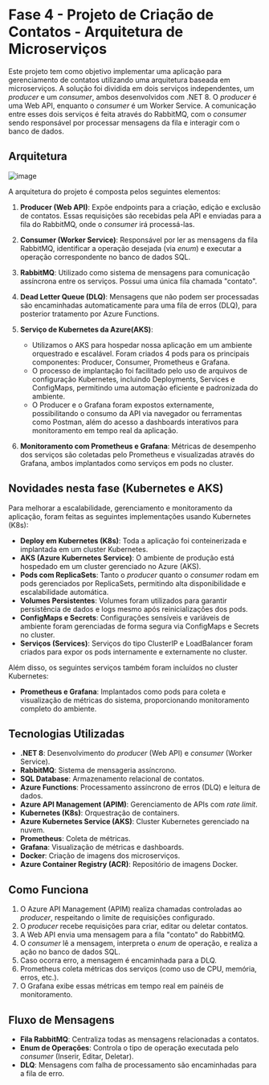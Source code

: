 # Fase 4 - Projeto de Criação de Contatos - Arquitetura de Microserviços

Este projeto tem como objetivo implementar uma aplicação para gerenciamento de contatos utilizando uma arquitetura baseada em microserviços. A solução foi dividida em dois serviços independentes, um *producer* e um *consumer*, ambos desenvolvidos com .NET 8. O *producer* é uma Web API, enquanto o *consumer* é um Worker Service. A comunicação entre esses dois serviços é feita através do RabbitMQ, com o *consumer* sendo responsável por processar mensagens da fila e interagir com o banco de dados.

## Arquitetura

![image](https://github.com/user-attachments/assets/5ce5eaa9-1972-4d74-b79d-678325f82b1c)

A arquitetura do projeto é composta pelos seguintes elementos:

1. **Producer (Web API)**: Expõe endpoints para a criação, edição e exclusão de contatos. Essas requisições são recebidas pela API e enviadas para a fila do RabbitMQ, onde o *consumer* irá processá-las.

2. **Consumer (Worker Service)**: Responsável por ler as mensagens da fila RabbitMQ, identificar a operação desejada (via *enum*) e executar a operação correspondente no banco de dados SQL.

3. **RabbitMQ**: Utilizado como sistema de mensagens para comunicação assíncrona entre os serviços. Possui uma única fila chamada "contato".

4. **Dead Letter Queue (DLQ)**: Mensagens que não podem ser processadas são encaminhadas automaticamente para uma fila de erros (DLQ), para posterior tratamento por Azure Functions.

5. **Serviço de Kubernetes da Azure(AKS)**: 
   - Utilizamos o AKS para hospedar nossa aplicação em um ambiente orquestrado e escalável. Foram criados 4 pods para os principais componentes: Producer, Consumer, Prometheus e Grafana.
   - O processo de implantação foi facilitado pelo uso de arquivos de configuração Kubernetes, incluindo Deployments, Services e ConfigMaps, permitindo uma automação eficiente e padronizada do ambiente.
   - O Producer e o Grafana foram expostos externamente, possibilitando o consumo da API via navegador ou ferramentas como Postman, além do acesso a dashboards interativos para monitoramento em tempo real da aplicação.

6. **Monitoramento com Prometheus e Grafana**: Métricas de desempenho dos serviços são coletadas pelo Prometheus e visualizadas através do Grafana, ambos implantados como serviços em pods no cluster.

## Novidades nesta fase (Kubernetes e AKS)

Para melhorar a escalabilidade, gerenciamento e monitoramento da aplicação, foram feitas as seguintes implementações usando Kubernetes (K8s):

- **Deploy em Kubernetes (K8s)**: Toda a aplicação foi conteinerizada e implantada em um cluster Kubernetes.
- **AKS (Azure Kubernetes Service)**: O ambiente de produção está hospedado em um cluster gerenciado no Azure (AKS).
- **Pods com ReplicaSets**: Tanto o *producer* quanto o *consumer* rodam em pods gerenciados por ReplicaSets, permitindo alta disponibilidade e escalabilidade automática.
- **Volumes Persistentes**: Volumes foram utilizados para garantir persistência de dados e logs mesmo após reinicializações dos pods.
- **ConfigMaps e Secrets**: Configurações sensíveis e variáveis de ambiente foram gerenciadas de forma segura via ConfigMaps e Secrets no cluster.
- **Serviços (Services)**: Serviços do tipo ClusterIP e LoadBalancer foram criados para expor os pods internamente e externamente no cluster.

Além disso, os seguintes serviços também foram incluídos no cluster Kubernetes:

- **Prometheus e Grafana**: Implantados como pods para coleta e visualização de métricas do sistema, proporcionando monitoramento completo do ambiente.

## Tecnologias Utilizadas

- **.NET 8**: Desenvolvimento do *producer* (Web API) e *consumer* (Worker Service).
- **RabbitMQ**: Sistema de mensageria assíncrono.
- **SQL Database**: Armazenamento relacional de contatos.
- **Azure Functions**: Processamento assíncrono de erros (DLQ) e leitura de dados.
- **Azure API Management (APIM)**: Gerenciamento de APIs com *rate limit*.
- **Kubernetes (K8s)**: Orquestração de containers.
- **Azure Kubernetes Service (AKS)**: Cluster Kubernetes gerenciado na nuvem.
- **Prometheus**: Coleta de métricas.
- **Grafana**: Visualização de métricas e dashboards.
- **Docker**: Criação de imagens dos microserviços.
- **Azure Container Registry (ACR)**: Repositório de imagens Docker.

## Como Funciona

1. O Azure API Management (APIM) realiza chamadas controladas ao *producer*, respeitando o limite de requisições configurado.
2. O *producer* recebe requisições para criar, editar ou deletar contatos.
3. A Web API envia uma mensagem para a fila "contato" do RabbitMQ.
4. O *consumer* lê a mensagem, interpreta o *enum* de operação, e realiza a ação no banco de dados SQL.
5. Caso ocorra erro, a mensagem é encaminhada para a DLQ.
6. Prometheus coleta métricas dos serviços (como uso de CPU, memória, erros, etc.).
7. O Grafana exibe essas métricas em tempo real em painéis de monitoramento.

## Fluxo de Mensagens

- **Fila RabbitMQ**: Centraliza todas as mensagens relacionadas a contatos.
- **Enum de Operações**: Controla o tipo de operação executada pelo *consumer* (Inserir, Editar, Deletar).
- **DLQ**: Mensagens com falha de processamento são encaminhadas para a fila de erro.
